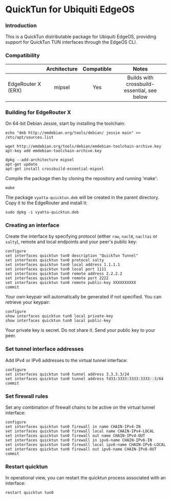 # QuickTun for Ubiquiti EdgeOS

### Introduction

This is a QuickTun distributable package for Ubiquiti EdgeOS, providing support for QuickTun TUN interfaces through the EdgeOS CLI.

### Compatibility

|                       | Architecture | Compatible |                      Notes                     |
|-----------------------|:------------:|:----------:|:----------------------------------------------:|
|    EdgeRouter X (ERX) |    mipsel    |     Yes    | Builds with crossbuild-essential, see below    |

### Building for EdgeRouter X

On 64-bit Debian Jessie, start by installing the toolchain:
```
echo "deb http://emdebian.org/tools/debian/ jessie main" >> /etc/apt/sources.list

wget http://emdebian.org/tools/debian/emdebian-toolchain-archive.key
apt-key add emdebian-toolchain-archive.key

dpkg --add-architecture mipsel
apt-get update
apt-get install crossbuild-essential-mipsel
```
Compile the package then by cloning the repository and running 'make':
```
make
```
The package `vyatta-quicktun.deb` will be created in the parent directory. Copy it to the EdgeRouter and install it:
```
sudo dpkg -i vyatta-quicktun.deb
```

### Creating an interface

Create the interface by specifying protocol (either `raw`, `nacl0`, `nacltai` or `salty`), remote and local endpoints and your peer's public key:
```
configure
set interfaces quicktun tun0 description "QuickTun Tunnel"
set interfaces quicktun tun0 protocol salty
set interfaces quicktun tun0 local address 1.1.1.1
set interfaces quicktun tun0 local port 1111
set interfaces quicktun tun0 remote address 2.2.2.2
set interfaces quicktun tun0 remote port 2222
set interfaces quicktun tun0 remote public-key XXXXXXXXXX
commit
```
Your own keypair will automatically be generated if not specified. You can retrieve your keypair:
```
configure
show interfaces quicktun tun0 local private-key
show interfaces quicktun tun0 local public-key
```
Your private key is secret. Do not share it. Send your public key to your peer.

### Set tunnel interface addresses

Add IPv4 or IPv6 addresses to the virtual tunnel interface:
```
configure
set interfaces quicktun tun0 tunnel address 3.3.3.3/24
set interfaces quicktun tun0 tunnel address fd33:3333:3333:3333::3/64
commit
```

### Set firewall rules

Set any combination of firewall chains to be active on the virtual tunnel interface:
```
configure
set interfaces quicktun tun0 firewall in name CHAIN-IPv4-IN
set interfaces quicktun tun0 firewall local name CHAIN-IPv4-LOCAL
set interfaces quicktun tun0 firewall out name CHAIN-IPv4-OUT
set interfaces quicktun tun0 firewall in ipv6-name CHAIN-IPv6-IN
set interfaces quicktun tun0 firewall local ipv6-name CHAIN-IPv6-LOCAL
set interfaces quicktun tun0 firewall out ipv6-name CHAIN-IPv6-OUT
commit
```

### Restart quicktun

In operational view, you can restart the quicktun process associated with an interface:
```
restart quicktun tun0
```
